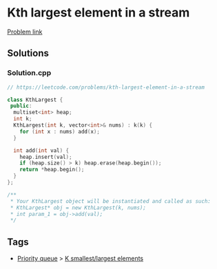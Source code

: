 # Kth largest element in a stream

[Problem link](https://leetcode.com/problems/kth-largest-element-in-a-stream)

## Solutions


### Solution.cpp
```cpp
// https://leetcode.com/problems/kth-largest-element-in-a-stream

class KthLargest {
 public:
  multiset<int> heap;
  int k;
  KthLargest(int k, vector<int>& nums) : k(k) {
    for (int x : nums) add(x);
  }

  int add(int val) {
    heap.insert(val);
    if (heap.size() > k) heap.erase(heap.begin());
    return *heap.begin();
  }
};

/**
 * Your KthLargest object will be instantiated and called as such:
 * KthLargest* obj = new KthLargest(k, nums);
 * int param_1 = obj->add(val);
 */
```
## Tags

* [Priority queue](/README.md#Priority_queue) > [K smallest/largest elements](/README.md#Priority_queue-K_smallest_largest_elements)
